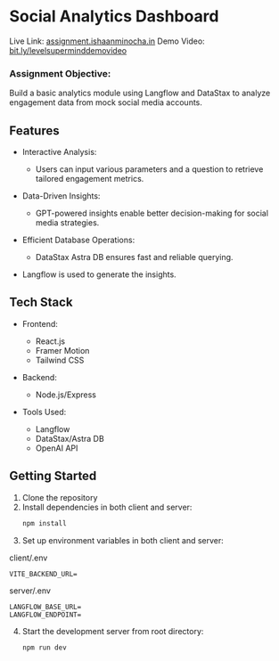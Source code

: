 # Social Analytics Dashboard

Live Link: [assignment.ishaanminocha.in](https://assignment.ishaanminocha.in)
Demo Video: [bit.ly/levelsuperminddemovideo](https://bit.ly/levelsuperminddemovideo)

### Assignment Objective:

Build a basic analytics module using Langflow and DataStax to analyze engagement data from mock social media accounts.

## Features

- Interactive Analysis:
  - Users can input various parameters and a question to retrieve tailored engagement metrics.
- Data-Driven Insights:
  - GPT-powered insights enable better decision-making for social media strategies.
- Efficient Database Operations:

  - DataStax Astra DB ensures fast and reliable querying.

- Langflow is used to generate the insights.

## Tech Stack

- Frontend:

  - React.js
  - Framer Motion
  - Tailwind CSS

- Backend:

  - Node.js/Express

- Tools Used:

  - Langflow
  - DataStax/Astra DB
  - OpenAI API

## Getting Started

1. Clone the repository
2. Install dependencies in both client and server:
   ```bash
   npm install
   ```
3. Set up environment variables in both client and server:

client/.env

```env
VITE_BACKEND_URL=
```

server/.env

```env
LANGFLOW_BASE_URL=
LANGFLOW_ENDPOINT=
```

4. Start the development server from root directory:
   ```bash
   npm run dev
   ```

